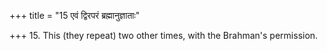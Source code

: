 +++
title = "15 एवं द्विरपरं ब्रह्मानुज्ञाताः"

+++
15. This (they repeat) two other times, with the Brahman's permission.
